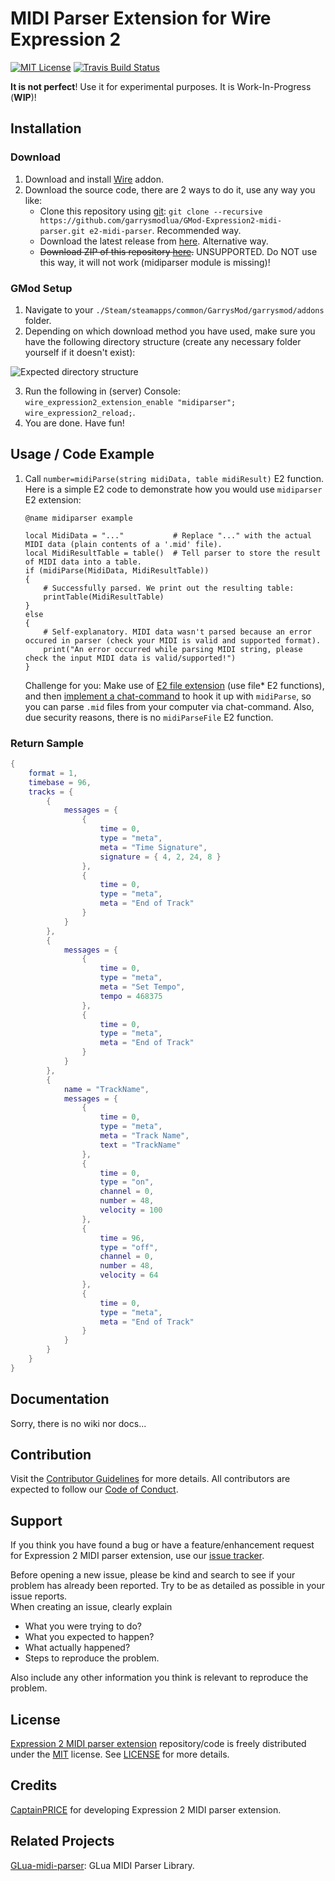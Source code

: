 # MIDI Parser Extension for Wire Expression 2

[![MIT License](https://img.shields.io/github/license/garrysmodlua/GMod-Expression2-midi-parser.svg?style=flat-square&maxAge=30)](https://github.com/garrysmodlua/GMod-Expression2-midi-parser/blob/master/LICENSE) [![Travis Build Status](https://img.shields.io/travis/garrysmodlua/GMod-Expression2-midi-parser/master.svg?style=flat-square&maxAge=30)](https://travis-ci.org/garrysmodlua/GMod-Expression2-midi-parser)

**It is not perfect**! Use it for experimental purposes. It is Work-In-Progress (**WIP**)!

## Installation

### Download

1. Download and install [Wire](https://github.com/garrysmodlua/wire) addon.
2. Download the source code, there are 2 ways to do it, use any way you like:  
	* Clone this repository using [git](https://git-scm.com/downloads): `git clone --recursive https://github.com/garrysmodlua/GMod-Expression2-midi-parser.git e2-midi-parser`. Recommended way.
	* Download the latest release from [here](https://github.com/garrysmodlua/GMod-Expression2-midi-parser/releases/latest). Alternative way.
	* ~~Download ZIP of this repository [here](https://github.com/garrysmodlua/GMod-Expression2-midi-parser/archive/master.zip).~~ UNSUPPORTED. Do NOT use this way, it will not work (midiparser module is missing)!

### GMod Setup

1. Navigate to your `./Steam/steamapps/common/GarrysMod/garrysmod/addons` folder.
2. Depending on which download method you have used, make sure you have the following directory structure (create any necessary folder yourself if it doesn't exist):

![Expected directory structure](https://user-images.githubusercontent.com/9789070/27011774-9110082e-4ec3-11e7-99ef-31a3d1e1f847.png)

3. Run the following in (server) Console: `wire_expression2_extension_enable "midiparser"; wire_expression2_reload;`.
4. You are done. Have fun!

## Usage / Code Example

1. Call `number=midiParse(string midiData, table midiResult)` E2 function. Here is a simple E2 code to demonstrate how you would use `midiparser` E2 extension:
	```golo
	@name midiparser example

	local MidiData = "..."           # Replace "..." with the actual MIDI data (plain contents of a '.mid' file).
	local MidiResultTable = table()  # Tell parser to store the result of MIDI data into a table.
	if (midiParse(MidiData, MidiResultTable))
	{
		# Successfully parsed. We print out the resulting table:
		printTable(MidiResultTable)
	}
	else
	{
		# Self-explanatory. MIDI data wasn't parsed because an error occured in parser (check your MIDI is valid and supported format).
		print("An error occurred while parsing MIDI string, please check the input MIDI data is valid/supported!")
	}
	```

	Challenge for you: Make use of [E2 file extension](https://github.com/wiremod/wire/wiki/Expression-2#File_Functions) (use file* E2 functions), and then [implement a chat-command](https://github.com/wiremod/wire/wiki/Expression-2#Chat) to hook it up with `midiParse`, so you can parse `.mid` files from your computer via chat-command. Also, due security reasons, there is no `midiParseFile` E2 function.

### Return Sample

```lua
{
	format = 1,
	timebase = 96,
	tracks = {
		{
			messages = {
				{
					time = 0,
					type = "meta",
					meta = "Time Signature",
					signature = { 4, 2, 24, 8 }
				},
				{
					time = 0,
					type = "meta",
					meta = "End of Track"
				}
			}
		},
		{
			messages = {
				{
					time = 0,
					type = "meta",
					meta = "Set Tempo",
					tempo = 468375
				},
				{
					time = 0,
					type = "meta",
					meta = "End of Track"
				}
			}
		},
		{
			name = "TrackName",
			messages = {
				{
					time = 0,
					type = "meta",
					meta = "Track Name",
					text = "TrackName"
				},
				{
					time = 0,
					type = "on",
					channel = 0,
					number = 48,
					velocity = 100
				},
				{
					time = 96,
					type = "off",
					channel = 0,
					number = 48,
					velocity = 64
				},
				{
					time = 0,
					type = "meta",
					meta = "End of Track"
				}
			}
		}
	}
}
```

## Documentation

Sorry, there is no wiki nor docs...

## Contribution

Visit the [Contributor Guidelines](https://github.com/garrysmodlua/GMod-Expression2-midi-parser/blob/master/.github/CONTRIBUTING.md) for more details. All contributors are expected to follow our [Code of Conduct](https://github.com/garrysmodlua/GMod-Expression2-midi-parser/blob/master/.github/CODE_OF_CONDUCT.md).

## Support

If you think you have found a bug or have a feature/enhancement request for Expression 2 MIDI parser extension, use our [issue tracker](https://github.com/garrysmodlua/GMod-Expression2-midi-parser/issues/new).  

Before opening a new issue, please be kind and search to see if your problem has already been reported. Try to be as detailed as possible in your issue reports.  
When creating an issue, clearly explain  

* What you were trying to do?
* What you expected to happen?
* What actually happened?
* Steps to reproduce the problem.

Also include any other information you think is relevant to reproduce the problem.

## License

[Expression 2 MIDI parser extension](https://github.com/garrysmodlua/GMod-Expression2-midi-parser) repository/code is freely distributed under the [MIT](LICENSE) license. See [LICENSE](LICENSE) for more details.

## Credits

[CaptainPRICE](https://github.com/CaptainPRICE) for developing Expression 2 MIDI parser extension.

## Related Projects

[GLua-midi-parser](https://github.com/garrysmodlua/GLua-midi-parser): GLua MIDI Parser Library.
